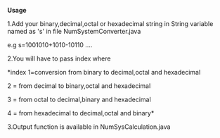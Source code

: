 **Usage**

1.Add your binary,decimal,octal or hexadecimal string in String variable named as 's' in file NumSystemConverter.java

e.g s=1001010+1010-10110 ....

2.You will have to pass index where 

*index 1=conversion from binary to decimal,octal and hexadecimal

2 = from decimal to binary,octal and hexadecimal 

3 = from octal to decimal,binary and hexadecimal

4 = from hexadecimal to decimal,octal and binary*

3.Output function is available in NumSysCalculation.java
